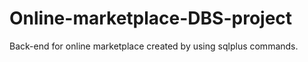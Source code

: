 # Online-marketplace-DBS-project
Back-end for online marketplace created by using sqlplus commands.
